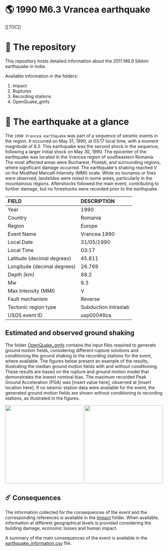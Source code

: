 # 🌎 1990 M6.3 Vrancea earthquake
[[_TOC_]]

# 📂 The repository

This repository hosts detailed information about the 2011 M6.9 Sikkim earthquake in India.

Available information in the folders:

1. Impact
2. Ruptures
3. Recording stations
4. OpenQuake_gmfs


# 🚀 The earthquake at a glance 

The `1990 Vrancea earthquake` was part of a sequence of seismic events in the region. It occurred on May 31, 1990, at 03:17 local time, with a moment magnitude of 6.3. This earthquake was the second shock in the sequence, following a larger initial shock on May 30, 1990. The epicenter of the earthquake was located in the Vrancea region of southeastern Romania. The most affected areas were Bucharest, Ploiești, and surrounding regions, where significant damage occurred. The earthquake's shaking reached V on the Modified Mercalli Intensity (MMI) scale. While no tsunamis or fires were observed, landslides were noted in some areas, particularly in the mountainous regions. Aftershocks followed the main event, contributing to further damage, but no foreshocks were recorded prior to the earthquake.

| FIELD | DESCRIPTION |
|:------|:------------|
| Year | 1990 |
| Country | Romania |
| Region | Europe |
| Event Name | Vrancea 1990 |
| Local Date | 31/05/1990 |
| Local Time | 03:17 |
| Latitude (decimal degrees) | 45.811 |
| Longitude (decimal degrees) | 26.769 |
| Depth (km) | 88.2 |
| Mw | 6.3 |
| Max Intensity (MMI) | V |
| Fault mechanism | Reverse |
| Tectonic region type | Subduction Intraslab |
| USGS event ID | usp00049za |

## Estimated and observed ground shaking

The folder [OpenQuake_gmfs](./OpenQuake_gmfs/) contains the input files required to generate ground motion fields, considering different rupture solutions and conditioning the ground shaking to the recording stations for the event, where available. The figures below present an example of the results, illustrating the median ground motion fields with and without conditioning. These results are based on the rupture and ground motion model that demonstrates the lowest nominal bias. The maximum recorded Peak Ground Acceleration (PGA) was [insert value here], observed at [insert location here]. If no seismic station data were available for the event, the generated ground motion fields are shown without conditioning to recording stations, as illustrated in the figures.

<img src="./4.OpenQuake_gmfs/median_gmf_stations_none.png" height="250">
<img src="./4.OpenQuake_gmfs/median_gmf_stations_seismic.png" height="250">

## ☄️ Consequences

The information collected for the consequences of the event and the corresponding references is available in the [Impact](./Impact) folder. When available, information at different geographical levels is provided considering the building damage, economic losses and human impact.

A summary of the main consequences of the event is available in the [earthquake_information.csv](./earthquake_information.csv) file.